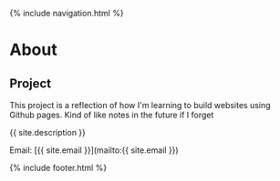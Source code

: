 {% include navigation.html %}  


# About

## Project
This project is a reflection of how I'm learning to build websites using Github pages. Kind of like notes in the future if I forget

{{ site.description }}

Email: [{{ site.email }}](mailto:{{ site.email }})
  
  
{% include footer.html %}
